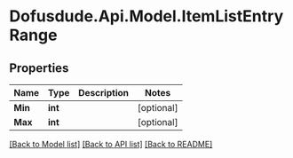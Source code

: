 # Dofusdude.Api.Model.ItemListEntryRange

## Properties

Name | Type | Description | Notes
------------ | ------------- | ------------- | -------------
**Min** | **int** |  | [optional] 
**Max** | **int** |  | [optional] 

[[Back to Model list]](../README.md#documentation-for-models) [[Back to API list]](../README.md#documentation-for-api-endpoints) [[Back to README]](../README.md)

